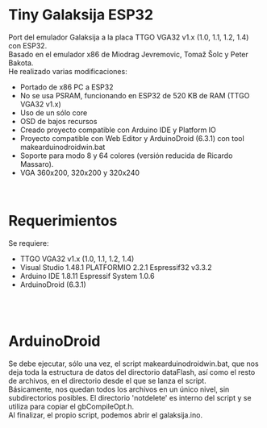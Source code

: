 # Tiny Galaksija ESP32
Port del emulador Galaksija a la placa TTGO VGA32 v1.x (1.0, 1.1, 1.2, 1.4) con ESP32.<br>
Basado en el emulador x86 de Miodrag Jevremovic, Tomaž Šolc y Peter Bakota.<br>
He realizado varias modificaciones:
<ul>
 <li>Portado de x86 PC a ESP32</li>
 <li>No se usa PSRAM, funcionando en ESP32 de 520 KB de RAM (TTGO VGA32 v1.x)</li>
 <li>Uso de un sólo core</li>
 <li>OSD de bajos recursos</li>
 <li>Creado proyecto compatible con Arduino IDE y Platform IO</li>
 <li>Proyecto compatible con Web Editor y ArduinoDroid (6.3.1) con tool makearduinodroidwin.bat</li>
 <li>Soporte para modo 8 y 64 colores (versión reducida de Ricardo Massaro).</li>
 <li>VGA 360x200, 320x200 y 320x240</li>
</ul>

<br>
<h1>Requerimientos</h1>
Se requiere:
 <ul>
  <li>TTGO VGA32 v1.x (1.0, 1.1, 1.2, 1.4)</li>
  <li>Visual Studio 1.48.1 PLATFORMIO 2.2.1 Espressif32 v3.3.2</li>
  <li>Arduino IDE 1.8.11 Espressif System 1.0.6</li>
  <li>ArduinoDroid (6.3.1)</li>  
 </ul>


<br><br>
<h1>ArduinoDroid</h1>
Se debe ejecutar, sólo una vez, el script makearduinodroidwin.bat, que nos deja toda la estructura de datos del directorio dataFlash, así como el resto de archivos, en el directorio desde el que se lanza el script.<br>
Básicamente, nos quedan todos los archivos en un único nivel, sin subdirectorios posibles.
El directorio 'notdelete' es interno del script y se utiliza para copiar el gbCompileOpt.h.<br>
Al finalizar, el propio script, podemos abrir el galaksija.ino.
